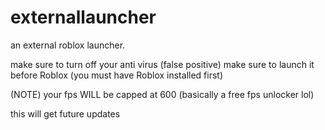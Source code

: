 # externallauncher
an external roblox launcher.

make sure to turn off your anti virus (false positive)
make sure to launch it before Roblox (you must have Roblox installed first)

(NOTE)
your fps WILL be capped at 600 (basically a free fps unlocker lol)

this will get future updates 
